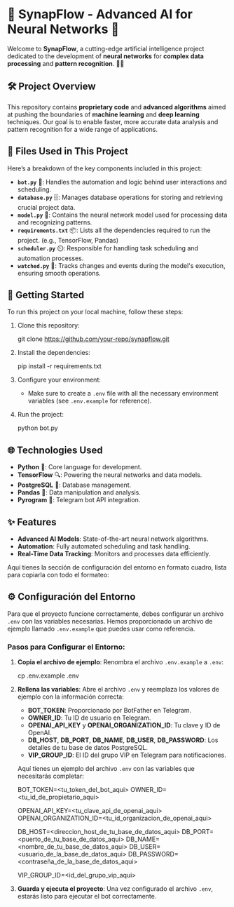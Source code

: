 # 🌟 **SynapFlow** - Advanced AI for Neural Networks 🌟

Welcome to **SynapFlow**, a cutting-edge artificial intelligence project dedicated to the development of **neural networks** for **complex data processing** and **pattern recognition**. 🧠✨

## 🛠️ **Project Overview**

This repository contains **proprietary code** and **advanced algorithms** aimed at pushing the boundaries of **machine learning** and **deep learning** techniques. Our goal is to enable faster, more accurate data analysis and pattern recognition for a wide range of applications.

## 📂 **Files Used in This Project**
Here’s a breakdown of the key components included in this project:

- **`bot.py`** 🤖: Handles the automation and logic behind user interactions and scheduling.
- **`database.py`** 🗄️: Manages database operations for storing and retrieving crucial project data.
- **`model.py`** 🧠: Contains the neural network model used for processing data and recognizing patterns.
- **`requirements.txt`** 📦: Lists all the dependencies required to run the project. (e.g., TensorFlow, Pandas)
- **`scheduler.py`** ⏲️: Responsible for handling task scheduling and automation processes.
- **`watched.py`** 👀: Tracks changes and events during the model's execution, ensuring smooth operations.

## 🚀 **Getting Started**
To run this project on your local machine, follow these steps:

1. Clone this repository:
   
   git clone https://github.com/your-repo/synapflow.git
   

2. Install the dependencies:
   
   pip install -r requirements.txt
   

3. Configure your environment:
   - Make sure to create a `.env` file with all the necessary environment variables (see `.env.example` for reference).
   
4. Run the project:
   
   python bot.py
  

## 🌐 **Technologies Used**
- **Python** 🐍: Core language for development.
- **TensorFlow** 🔍: Powering the neural networks and data models.
- **PostgreSQL** 🐘: Database management.
- **Pandas** 🐼: Data manipulation and analysis.
- **Pyrogram** 💬: Telegram bot API integration.

## ✨ **Features**
- **Advanced AI Models**: State-of-the-art neural network algorithms.
- **Automation**: Fully automated scheduling and task handling.
- **Real-Time Data Tracking**: Monitors and processes data efficiently.

Aquí tienes la sección de configuración del entorno en formato cuadro, lista para copiarla con todo el formateo:


## ⚙️ **Configuración del Entorno**

Para que el proyecto funcione correctamente, debes configurar un archivo `.env` con las variables necesarias. Hemos proporcionado un archivo de ejemplo llamado `.env.example` que puedes usar como referencia.

### Pasos para Configurar el Entorno:

1. **Copia el archivo de ejemplo**:
   Renombra el archivo `.env.example` a `.env`:
   
   cp .env.example .env
   

2. **Rellena las variables**:
   Abre el archivo `.env` y reemplaza los valores de ejemplo con la información correcta:

   - **BOT_TOKEN**: Proporcionado por BotFather en Telegram.
   - **OWNER_ID**: Tu ID de usuario en Telegram.
   - **OPENAI_API_KEY** y **OPENAI_ORGANIZATION_ID**: Tu clave y ID de OpenAI.
   - **DB_HOST**, **DB_PORT**, **DB_NAME**, **DB_USER**, **DB_PASSWORD**: Los detalles de tu base de datos PostgreSQL.
   - **VIP_GROUP_ID**: El ID del grupo VIP en Telegram para notificaciones.

   Aquí tienes un ejemplo del archivo `.env` con las variables que necesitarás completar:
  
   BOT_TOKEN=<tu_token_del_bot_aqui>
   OWNER_ID=<tu_id_de_propietario_aqui>

   OPENAI_API_KEY=<tu_clave_api_de_openai_aqui>
   OPENAI_ORGANIZATION_ID=<tu_id_organizacion_de_openai_aqui>

   DB_HOST=<direccion_host_de_tu_base_de_datos_aqui>
   DB_PORT=<puerto_de_tu_base_de_datos_aqui>
   DB_NAME=<nombre_de_tu_base_de_datos_aqui>
   DB_USER=<usuario_de_la_base_de_datos_aqui>
   DB_PASSWORD=<contraseña_de_la_base_de_datos_aqui>

   VIP_GROUP_ID=<id_del_grupo_vip_aqui>
   

3. **Guarda y ejecuta el proyecto**:
   Una vez configurado el archivo `.env`, estarás listo para ejecutar el bot correctamente.
